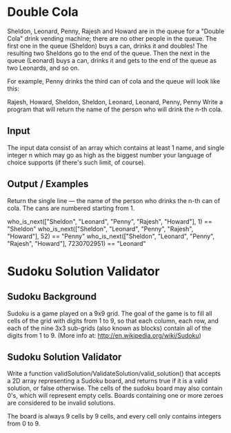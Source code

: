 # Double Cola

Sheldon, Leonard, Penny, Rajesh and Howard are in the queue for a "Double Cola" drink vending machine; there are no other people in the queue. The first one in the queue (Sheldon) buys a can, drinks it and doubles! The resulting two Sheldons go to the end of the queue. Then the next in the queue (Leonard) buys a can, drinks it and gets to the end of the queue as two Leonards, and so on.

For example, Penny drinks the third can of cola and the queue will look like this:

Rajesh, Howard, Sheldon, Sheldon, Leonard, Leonard, Penny, Penny
Write a program that will return the name of the person who will drink the n-th cola.

## Input
The input data consist of an array which contains at least 1 name, and single integer n which may go as high as the biggest number your language of choice supports (if there's such limit, of course).

## Output / Examples
Return the single line — the name of the person who drinks the n-th can of cola. The cans are numbered starting from 1.

who_is_next(["Sheldon", "Leonard", "Penny", "Rajesh", "Howard"], 1) == "Sheldon"
who_is_next(["Sheldon", "Leonard", "Penny", "Rajesh", "Howard"], 52) == "Penny"
who_is_next(["Sheldon", "Leonard", "Penny", "Rajesh", "Howard"], 7230702951) == "Leonard"




# Sudoku Solution Validator

## Sudoku Background
Sudoku is a game played on a 9x9 grid. The goal of the game is to fill all cells of the grid with digits from 1 to 9, so that each column, each row, and each of the nine 3x3 sub-grids (also known as blocks) contain all of the digits from 1 to 9.
(More info at: http://en.wikipedia.org/wiki/Sudoku)

## Sudoku Solution Validator
Write a function validSolution/ValidateSolution/valid_solution() that accepts a 2D array representing a Sudoku board, and returns true if it is a valid solution, or false otherwise. The cells of the sudoku board may also contain 0's, which will represent empty cells. Boards containing one or more zeroes are considered to be invalid solutions.

The board is always 9 cells by 9 cells, and every cell only contains integers from 0 to 9.


